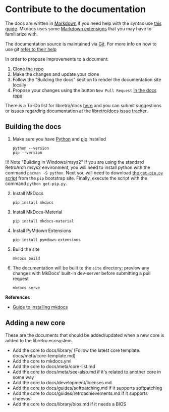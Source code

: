 # Contribute to the documentation

The docs are written in [Markdown](https://en.wikipedia.org/wiki/Markdown) if you need help with the syntax use [this guide](https://guides.github.com/features/mastering-markdown/). Mkdocs uses some [Markdown extensions](http://www.mkdocs.org/user-guide/writing-your-docs/#markdown-extensions) that you may have to familiarize with.

The documentation source is maintained via [Git](https://en.wikipedia.org/wiki/Git). For more info on how to use git [refer to their help](https://help.github.com/)

In order to propose improvements to a document:

1. [Clone the repo](https://github.com/libretro/docs)
2. Make the changes and update your clone
3. Follow the "Building the docs" section to render the documentation site locally
4. Propose your changes using the button `New Pull Request` [in the docs repo](https://github.com/libretro/docs)

There is a To-Do list for libretro/docs [here](todo.md) and you can submit suggestions or issues regarding documentation at the [libretro/docs issue tracker](https://github.com/libretro/docs/issues).

## Building the docs

1. Make sure you have [Python](https://www.python.org/) and [pip](https://pip.pypa.io) installed
    ```
    python --version
    pip --version
    ```

!!! Note "Building in Windows/msys2"
    If you are using the standard RetroArch msys2 environment, you will need to install python with the command `pacman -S python`. Next you will need to download [the `get-pip.py` script](https://bootstrap.pypa.io/get-pip.py) from the `pip` bootstrap site. Finally, execute the script with the command `python get-pip.py`.

2. Install MkDocs
    ```
    pip install mkdocs
    ```

3. Install MkDocs-Material
    ```
    pip install mkdocs-material
    ```

4. Install PyMdown Extensions
    ```
    pip install pymdown-extensions
    ```

5. Build the site
    ```
    mkdocs build
    ```

6. The documentation will be built to the `site` directory; preview any changes with MkDocs' built-in dev-server before submitting a pull request
    ```
    mkdocs serve
    ```

**References**

  - [Guide to installing mkdocs ](https://www.mkdocs.org/#installation)


## Adding a new core

These are the documents that should be added/updated when a new core is added to the libretro ecosystem.

- Add the core to docs/library/ (Follow the latest core template. docs/meta/core-template.md)
- Add the core to mkdocs.yml
- Add the core to docs/meta/core-list.md
- Add the core to docs/meta/see-also.md if it's related to another core in some way
- Add the core to docs/development/licenses.md
- Add the core to docs/guides/softpatching.md if it supports softpatching
- Add the core to docs/guides/retroachievements.md if it supports cheevos
- Add the core to docs/library/bios.md if it needs a BIOS